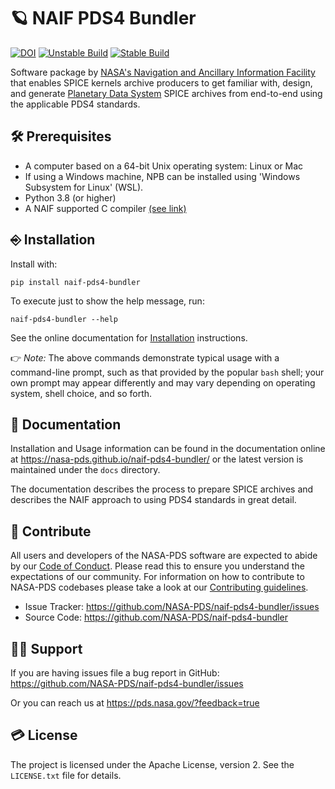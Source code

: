 # 🪐 NAIF PDS4 Bundler

[![DOI](https://joss.theoj.org/papers/10.21105/joss.04327/status.svg)](https://doi.org/10.21105/joss.04327) [![Unstable Build](https://github.com/NASA-PDS/naif-pds4-bundler/workflows/%F0%9F%A4%AA%20Unstable%20integration%20&%20delivery/badge.svg "Latest unstable integration log")](https://github.com/NASA-PDS/naif-pds4-bundler/actions?query=workflow%3A%22%F0%9F%A4%AA+Unstable+integration+%26+delivery%22) [![Stable Build](https://github.com/NASA-PDS/naif-pds4-bundler/workflows/%F0%9F%98%8C%20Stable%20integration%20&%20delivery/badge.svg "Latest stable integration log")](https://github.com/NASA-PDS/naif-pds4-bundler/actions?query=workflow%3A%22%F0%9F%98%8C+Stable+integration+%26+delivery%2)

Software package by [NASA's Navigation and Ancillary Information Facility](https://naif.jpl.nasa.gov/naif/)
that enables SPICE kernels archive producers to get familiar with,
design, and generate [Planetary Data System](https://pds.nasa.gov/) SPICE
archives from end-to-end using the applicable PDS4 standards.

## 🛠️️ Prerequisites

   * A computer based on a 64-bit Unix operating system: Linux or Mac
   * If using a Windows machine, NPB can be installed using 'Windows Subsystem for Linux' (WSL).
   * Python 3.8 (or higher)
   * A NAIF supported C compiler [(see link)](https://naif.jpl.nasa.gov/naif/toolkit_C.html)

## ⎆ Installation

Install with:

    pip install naif-pds4-bundler

To execute just to show the help message, run:

    naif-pds4-bundler --help

See the online documentation for [Installation](https://nasa-pds.github.io/naif-pds4-bundler/41_npb_installation.html) instructions.

👉 _Note:_ The above commands demonstrate typical usage with a command-line prompt, such as that provided by the popular `bash` shell; your own prompt may appear differently and may vary depending on operating system, shell choice, and so forth.

## 📄 Documentation

Installation and Usage information can be found in the documentation online
at https://nasa-pds.github.io/naif-pds4-bundler/ or the latest version is
maintained under the `docs` directory.

The documentation describes the process to prepare SPICE archives and describes the NAIF
approach to using PDS4 standards in great detail.

## 👏 Contribute

All users and developers of the NASA-PDS software are expected to abide by our [Code of Conduct](https://github.com/NASA-PDS/.github/blob/main/CODE_OF_CONDUCT.md). Please read this to ensure you understand the expectations of our community. For information on how to contribute to NASA-PDS codebases please take a look at our [Contributing guidelines](https://github.com/NASA-PDS/.github/blob/main/CONTRIBUTING.md).

- Issue Tracker: https://github.com/NASA-PDS/naif-pds4-bundler/issues
- Source Code: https://github.com/NASA-PDS/naif-pds4-bundler

## 💁‍♀️ Support

If you are having issues file a bug report in GitHub: https://github.com/NASA-PDS/naif-pds4-bundler/issues

Or you can reach us at https://pds.nasa.gov/?feedback=true

## 💳 License

The project is licensed under the Apache License, version 2. See the `LICENSE.txt` file for details.
